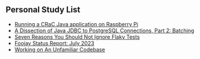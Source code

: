 ## Personal Study List
<!-- BLOG-POST-LIST:START -->
- [Running a CRaC Java application on Raspberry Pi](https://foojay.io/today/running-a-crac-java-application-on-raspberry-pi/)
- [A Dissection of Java JDBC to PostgreSQL Connections, Part 2: Batching](https://foojay.io/today/a-dissection-of-java-jdbc-to-postgresql-connections-part-2-batching/)
- [Seven Reasons You Should Not Ignore Flaky Tests](https://foojay.io/today/seven-reasons-you-should-not-ignore-flaky-tests/)
- [Foojay Status Report: July 2023](https://foojay.io/today/foojay-status-report-july-2023/)
- [Working on An Unfamiliar Codebase](https://foojay.io/today/working-unfamiliar-codebase/)
<!-- BLOG-POST-LIST:END -->  
